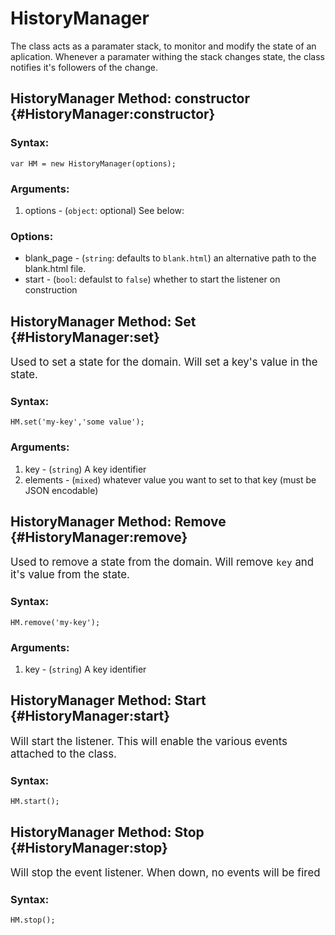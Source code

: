 HistoryManager
===============
The class acts as a paramater stack, to monitor and modify the state of an aplication. Whenever a paramater withing the stack changes state, the class notifies it's followers of the change.

HistoryManager Method: constructor {#HistoryManager:constructor}
----------------------------------------------------------
### Syntax:

	var HM = new HistoryManager(options);

### Arguments:

1. options - (`object`: optional) See below:

### Options:

* blank_page - (`string`: defaults to `blank.html`) an alternative path to the blank.html file. 
* start - (`bool`: defaulst to `false`) whether to start the listener on construction


HistoryManager Method: Set {#HistoryManager:set}
--------------------------------------------------
<big>Used to set a state for the domain. Will set a key's value in the state.</big>

### Syntax:

	HM.set('my-key','some value');

### Arguments:

1. key - (`string`) A key identifier
2. elements - (`mixed`) whatever value you want to set to that key (must be JSON encodable)

HistoryManager Method: Remove {#HistoryManager:remove}
-------------------------------------------------------
<big>Used to remove a state from the domain. Will remove `key` and it's value from the state.</big>

### Syntax:

	HM.remove('my-key');

### Arguments:

1. key - (`string`) A key identifier

HistoryManager Method: Start {#HistoryManager:start}
-------------------------------------------------------
<big>Will start the listener. This will enable the various events attached to the class.</big>

### Syntax:

	HM.start();

HistoryManager Method: Stop {#HistoryManager:stop}
-------------------------------------------------------
<big>Will stop the event listener. When down, no events will be fired</big>

### Syntax:

	HM.stop();